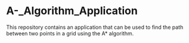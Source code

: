 # A-_Algorithm_Application
This repository contains an application that can be used to find the path between two points in a grid using the A* algorithm.
